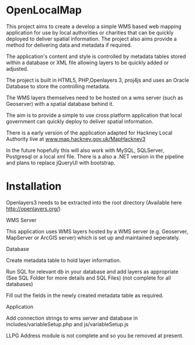 OpenLocalMap
============

This project aims to create a develop a simple WMS based web mapping application for use by local authorities or charities that can be quickly deployed to deliver spatial information. The project also aims provide a method for delivering data and metadata if required. 

The application's content and style is controlled by metadata tables stored within a database or XML file allowing layers to be quickly added or adjusted.  

The project is built in HTML5, PHP,Openlayers 3,  proj4js and uses an Oracle Database to store the controlling metadata. 

The WMS layers themselves need to be hosted on a wms server (such as Geoserver) with a spatial database behind it. 

The aim is to provide a simple to use cross platform application that local government can quickly deploy to deliver spatial information. 

There is a early version of the application adapted for Hackney Local Authority live at www.map.hackney.gov.uk/MapHackney3

In the future hopefully this will also work with MySQL, SQLServer,  Postgresql or a local xml file. There is a also a .NET version in the pipeline and plans to replace jQueryUI with bootstrap. 


Installation
============

Openlayers3 needs to be extracted into the root directory (Available here http://openlayers.org/)


WMS Server

This application uses WMS layers hosted by a WMS server (e.g. Geoserver, MapServer or ArcGIS server) which is set up and maintained seperately. 

Database

Create metadata table to hold layer information. 

Run SQL for relevant db in your database and add layers as appropriate (See SQL Folder for more details and SQL Files) (not complete for all databases)

Fill out the fields in the newly created metadata table as required.  


Application 

Add connection strings to wms server and database in includes/variableSetup.php and js/variableSetup.js

LLPG Address module is not complete and so you be removed at present. 



